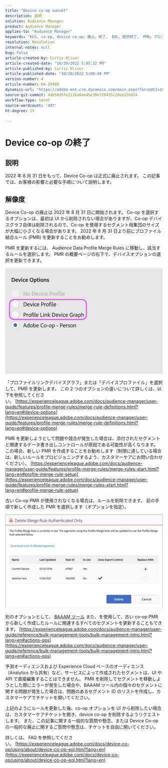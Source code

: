 ```yaml
---
title: "Device co-op sunset"
description: 説明
solution: Audience Manager
product: Audience Manager
applies-to: "Audience Manager"
keywords: "KCS, co-op, device co-op，廃止，終了， EOL，提供終了， PMR，プロファイル結合ルール，デバイスステッチ，デバイスプロファイル"
resolution: Resolution
internal-notes: null
bug: false
article-created-by: Curtis Oliver
article-created-date: "10/20/2022 5:05:22 PM"
article-published-by: Curtis Oliver
article-published-date: "10/20/2022 5:09:49 PM"
version-number: 4
article-number: KA-20400
dynamics-url: "https://adobe-ent.crm.dynamics.com/main.aspx?forceUCI=1&pagetype=entityrecord&etn=knowledgearticle&id=d066325f-9950-ed11-bba2-0022480868ff"
source-git-commit: 4de58d5fe211ba6ee45e39ef29435c20ee12b924
workflow-type: tm+mt
source-wordcount: '487'
ht-degree: 2%

---
```


# Device co-op の終了

## 説明

2022 年 8 月 31 日をもって、Device Co-op は正式に廃止されます。 この記事では、お客様の影響と必要な手順について説明します。 

## 解像度


Device Co-op の廃止は 2022 年 8 月 31 日に開始されます。 Co-op を選択するオプションは、最初は UI から削除されない場合がありますが、Co-op デバイスグラフ自体は削除されるので、Co-op を使用するセグメント母集団のサイズが大幅に小さくなる場合があります。 2022 年 8 月 31 日より前にプロファイル結合ルール (PMR) を更新することをお勧めします。

PMR を更新するには、 Audience Data Profile Merge Rules に移動し、該当するルールを選択します。 PMR の概要ページの右下で、デバイスオプションの選択を更新できます。

![](assets/29cf3d52-d61f-ed11-b83e-0022480868ff.png)

「プロファイルリンクデバイスグラフ」または「デバイスプロファイル」を選択して、PMR を更新します。 この 2 つのオプションの違いについて詳しくは、以下を参照してください。 [https://experienceleague.adobe.com/docs/audience-manager/user-guide/features/profile-merge-rules/merge-rule-definitions.html?lang=en#device-options](https://experienceleague.adobe.com/docs/audience-manager/user-guide/features/profile-merge-rules/merge-rule-definitions.html?lang=en#device-options)

PMR を更新しようとして問題や競合が発生した場合は、添付されたセグメントと関連するデータ書き出しコントロールが原因である可能性が高くなります。 この場合、新しい PMR を作成することをお勧めします（制限に達している場合は、新しいルールをプロビジョニングするよう、カスタマーケアにお問い合わせください）。 [https://experienceleague.adobe.com/docs/audience-manager/user-guide/features/profile-merge-rules/merge-rules-start.html?lang=en#profile-merge-rule-setup](https://experienceleague.adobe.com/docs/audience-manager/user-guide/features/profile-merge-rules/merge-rules-start.html?lang=en#profile-merge-rule-setup)

古い Co-op PMR が使用されなくなる場合は、ルールを削除できます。 前の手順で新しく作成した PMR を選択します（オプションを指定）。

![](assets/82d7968f-9950-ed11-bba2-0022480868ff.png)

別のオプションとして、 [BAAAM ツール](https://experienceleague.adobe.com/docs/audience-manager/user-guide/reference/bulk-management-tools/bulk-management-intro.html?lang=ja) また、を使用して、古い co-op PMR から新しく作成したルールに関連するすべてのセグメントを更新することもできます。 [https://experienceleague.adobe.com/docs/audience-manager/user-guide/reference/bulk-management-tools/bulk-management-intro.html?lang=en#actions-ops](https://experienceleague.adobe.com/docs/audience-manager/user-guide/reference/bulk-management-tools/bulk-management-intro.html?lang=en#actions-ops)

予測オーディエンスおよび Experience Cloud ベースのオーディエンス（Analytics から共有）など、サービスによって作成されたセグメントは、UI や API で直接編集することはできません。 PMR を削除してセグメントを移動しようとした際にエラーが発生した場合や、BAAAM ツール内の個々のセグメントに関する問題が発生した場合は、問題のあるセグメント ID のリストを作成し、カスタマーケアでチケットを開いてください。 

上記のようにルールを更新した後、co-op オプションを UI から削除したい場合は、カスタマーケアチケットを開き、device co-op を削除するようリクエストします。 また、この記事に関する一般的な質問や懸念、または Device Co-op の一般的な廃止に関するご質問や懸念は、チケットを自由に開いてください。

詳しくは、 FAQ を参照してください。 [https://experienceleague.adobe.com/docs/device-co-op/using/about/device-co-op-eol.html?lang=en](https://experienceleague.adobe.com/docs/device-co-op/using/about/device-co-op-eol.html?lang=en)
